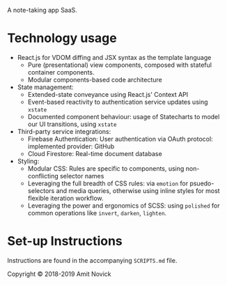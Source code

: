 A note-taking app SaaS.

# Technology usage

- React.js for VDOM diffing and JSX syntax as the template language
  - Pure (presentational) view components, composed with stateful container components.
  - Modular components-based code architecture
- State management:
  - Extended-state conveyance using React.js' Context API
  - Event-based reactivity to authentication service updates using `xstate`
  - Documented component behaviour: usage of Statecharts to model our UI transitions, using `xstate`
- Third-party service integrations:
  - Firebase Authentication: User authentication via OAuth protocol: implemented provider: GitHub
  - Cloud Firestore: Real-time document database
- Styling:
  - Modular CSS: Rules are specific to components, using non-conflicting selector names
  - Leveraging the full breadth of CSS rules: via `emotion` for psuedo-selectors and media queries, otherwise using inline styles for most flexible iteration workflow.
  - Leveraging the power and ergonomics of SCSS: using `polished` for common operations like `invert`, `darken`, `lighten`.

# Set-up Instructions

Instructions are found in the accompanying `SCRIPTS.md` file.

Copyright © 2018-2019 Amit Novick
